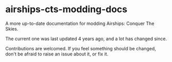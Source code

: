 # airships-cts-modding-docs

A more up-to-date documentation for modding Airships: Conquer The Skies. 

The current one was last updated 4 years ago, and a lot has changed since.

Contributions are welcomed. If you feel something should be changed, don't be afraid to raise an issue about it, or fix it.
